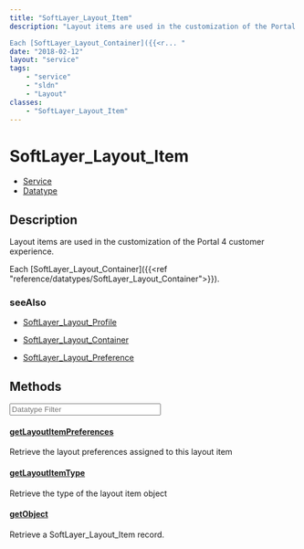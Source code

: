 ```yaml
---
title: "SoftLayer_Layout_Item"
description: "Layout items are used in the customization of the Portal 4 customer experience. 

Each [SoftLayer_Layout_Container]({{<r... "
date: "2018-02-12"
layout: "service"
tags:
    - "service"
    - "sldn"
    - "Layout"
classes:
    - "SoftLayer_Layout_Item"
---
```

# SoftLayer_Layout_Item
<div id='service-datatype'>
    <ul id='sldn-reference-tabs'>
    <li id='service'> <a href='/reference/services/SoftLayer_Layout_Item' >Service</a></li>    <li id='datatype'> <a href='/reference/datatypes/SoftLayer_Layout_Item' >Datatype</a></li>
    </ul>
</div>

## Description
Layout items are used in the customization of the Portal 4 customer experience. 

Each [SoftLayer_Layout_Container]({{<ref "reference/datatypes/SoftLayer_Layout_Container">}}). 



### seeAlso

* [SoftLayer_Layout_Profile](/reference/datatypes/SoftLayer_Layout_Profile )


* [SoftLayer_Layout_Container](/reference/services/SoftLayer_Layout_Container )


* [SoftLayer_Layout_Preference](/reference/datatypes/SoftLayer_Layout_Preference )


        
<div id="properties" class="content service-content">

## Methods

<div class="view-filters">
    <div class="clearfix">
        <div class="search-input-box">
            <input placeholder="Datatype Filter" onkeyup="titleSearch(inputId='edit-combine', divId='method-div', elementClass='method-row')" 
                type="text" id="edit-combine" value="" size="30" maxlength="128" class="form-text">
        </div>
    </div>
</div>

#### [getLayoutItemPreferences](/reference/services/SoftLayer_Layout_Item/getLayoutItemPreferences)
Retrieve the layout preferences assigned to this layout item

#### [getLayoutItemType](/reference/services/SoftLayer_Layout_Item/getLayoutItemType)
Retrieve the type of the layout item object

#### [getObject](/reference/services/SoftLayer_Layout_Item/getObject)
Retrieve a SoftLayer_Layout_Item record.

</div>

